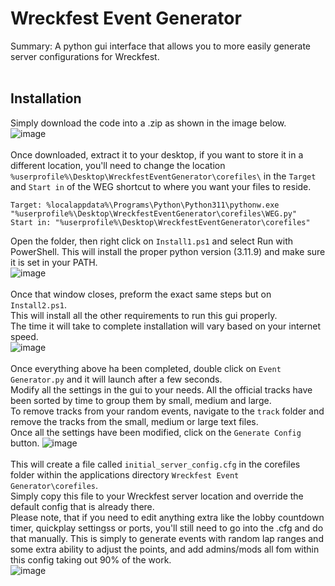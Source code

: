 # Wreckfest Event Generator
Summary: A python gui interface that allows you to more easily generate server configurations for Wreckfest.
<br><br>
## Installation
Simply download the code into a .zip as shown in the image below.  
![image](https://github.com/user-attachments/assets/abb96543-bd83-47f4-837c-c7813193a0b4)
<br><br>
Once downloaded, extract it to your desktop, if you want to store it in a different location, you'll need to change the location `%userprofile%\Desktop\WreckfestEventGenerator\corefiles\` in the `Target` and `Start in` of the WEG shortcut to where you want your files to reside.    
```
Target: %localappdata%\Programs\Python\Python311\pythonw.exe "%userprofile%\Desktop\WreckfestEventGenerator\corefiles\WEG.py"
Start in: "%userprofile%\Desktop\WreckfestEventGenerator\corefiles"
```  
Open the folder, then right click on `Install1.ps1` and select Run with PowerShell.
This will install the proper python version (3.11.9) and make sure it is set in your PATH.  
![image](https://github.com/user-attachments/assets/c62e6165-d820-43e8-8cbf-17ea95a06bce)
<br><br>
Once that window closes, preform the exact same steps but on `Install2.ps1`.  
This will install all the other requirements to run this gui properly.  
The time it will take to complete installation will vary based on your internet speed.  
![image](https://github.com/user-attachments/assets/9ced6cf6-3a06-4677-9934-78c7c11d5435)
<br><br>
Once everything above ha been completed, double click on `Event Generator.py` and it will launch after a few seconds.  
Modify all the settings in the gui to your needs. All the official tracks have been sorted by time to group them by small, medium and large.  
To remove tracks from your random events, navigate to the `track` folder and remove the tracks from the small, medium or large text files.  
Once all the settings have been modified, click on the `Generate Config` button.
![image](https://github.com/user-attachments/assets/8c5ab1c6-3bed-4380-a287-d297c618c172)
<br><br>
This will create a file called `initial_server_config.cfg` in the corefiles folder within the applications directory `Wreckfest Event Generator\corefiles`.  
Simply copy this file to your Wreckfest server location and override the default config that is already there.  
Please note, that if you need to edit anything extra like the lobby countdown timer, quickplay settingss or ports, you'll still need to go into the .cfg and do that manually. This is simply to generate events with random lap ranges and some extra ability to adjust the points, and add admins/mods all fom within this config taking out 90% of the work.  
![image](https://github.com/user-attachments/assets/d9937e06-6b61-4bee-ad0c-f2a772e200ea)
